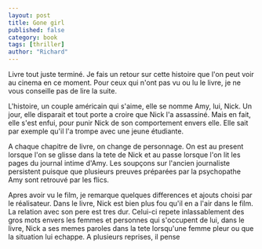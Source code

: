 ```yaml
---
layout: post
title: Gone girl
published: false
category: book
tags: [thriller]
author: "Richard"
---
```


Livre tout juste terminé. Je fais un retour sur cette histoire que l'on peut voir au cinema en ce moment. Pour ceux qui n'ont pas vu ou lu le livre, je ne vous conseille pas de lire la suite.

L'histoire, un couple américain qui s'aime, elle se nomme Amy, lui, Nick. Un jour, elle disparait et tout porte a croire que Nick l'a assassiné. Mais en fait, elle s'est enfui, pour punir Nick de son comportement envers elle. Elle sait par exemple qu'il l'a trompe avec une jeune étudiante.

A chaque chapitre de livre, on change de personnage. On est au present lorsque l'on se glisse dans la tete de Nick et au passe lorsque l'on lit les pages du journal intime d'Amy. Les soupçons sur l'ancien journaliste persistent puisque que plusieurs preuves préparées par la psychopathe Amy sont retrouvé par les flics.

Apres avoir vu le film, je remarque quelques differences et ajouts choisi par le réalisateur. Dans le livre, Nick est bien plus fou qu'il en a l'air dans le film. La relation avec son pere est tres dur. Celui-ci repete inlassablement des gros mots envers les femmes et personnes qui s'occupent de lui, dans le livre, Nick a ses memes paroles dans la tete lorsqu'une femme pleur ou que la situation lui echappe. A plusieurs reprises, il pense